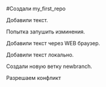 ﻿#Создали my_first_repo

Добавили текст.

Попытка запушить изминения. 

Добавили текст через WEB браузер.

Добавили текст локально.

Создали новую ветку newbranch.

Разрешаем конфликт

